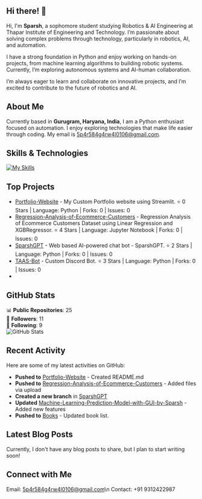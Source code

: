 ## Hi there! 👋

Hi, I'm **Sparsh**, a sophomore student studying Robotics & AI Engineering at Thapar Institute of Engineering and Technology. I’m passionate about solving complex problems through technology, particularly in robotics, AI, and automation.

I have a strong foundation in Python and enjoy working on hands-on projects, from machine learning algorithms to building robotic systems. Currently, I’m exploring autonomous systems and AI-human collaboration.

I’m always eager to learn and collaborate on innovative projects, and I’m excited to contribute to the future of robotics and AI.

## About Me

Currently based in **Gurugram, Haryana, India**, I am a Python enthusiast focused on automation. I enjoy exploring technologies that make life easier through coding. My email is [5p4r584g4rw4l0106@gmail.com](mailto:5p4r584g4rw4l0106@gmail.com).

## Skills & Technologies

[![My Skills](https://skillicons.dev/icons?i=py,pycharm,anaconda,c,discord,sklearn&perline=8)](https://skillicons.dev)


## Top Projects

- [Portfolio-Website](https://github.com/sparsh0106/Portfolio-Website) - My Custom Portfolio website using Streamlit. ⭐ 0 Stars | Language: Python | Forks: 0 | Issues: 0
- [Regression-Analysis-of-Ecommerce-Customers](https://github.com/sparsh0106/Regression-Analysis-of-Ecommerce-Customers) - Regression Analysis of Ecommerce Customers Dataset using Linear Regression and XGBRegressor. ⭐ 4 Stars | Language: Jupyter Notebook | Forks: 0 | Issues: 0
- [SparshGPT](https://github.com/sparsh0106/SparshGPT) - Web based AI-powered chat bot - SparshGPT. ⭐ 2 Stars | Language: Python | Forks: 0 | Issues: 0
- [TAAS-Bot](https://github.com/sparsh0106/TAAS-Bot) - Custom Discord Bot. ⭐ 3 Stars | Language: Python | Forks: 0 | Issues: 0
- 
## GitHub Stats

📊 **Public Repositories**: 25  
👥 **Followers**: 11  
👤 **Following**: 9  
![GitHub Stats](https://github-readme-stats.vercel.app/api?username=sparsh0106&show_icons=true&theme=radical)

## Recent Activity

Here are some of my latest activities on GitHub:
- **Pushed to** [Portfolio-Website](https://github.com/sparsh0106/Portfolio-Website) - Created README.md
- **Pushed to** [Regression-Analysis-of-Ecommerce-Customers](https://github.com/sparsh0106/Regression-Analysis-of-Ecommerce-Customers) - Added files via upload
- **Created a new branch** in [SparshGPT](https://github.com/sparsh0106/SparshGPT)
- **Updated** [Machine-Learning-Prediction-Model-with-GUI-by-Sparsh](https://github.com/sparsh0106/Machine-Learning-Prediction-Model-with-GUI-by-Sparsh) - Added new features
- **Pushed to** [Books](https://github.com/sparsh0106/Books) - Updated book list.

## Latest Blog Posts

Currently, I don't have any blog posts to share, but I plan to start writing soon!

## Connect with Me

Email: [5p4r584g4rw4l0106@gmail.com](mailto:5p4r584g4rw4l0106@gmail.com)\n
Contact: +91 9312422987
